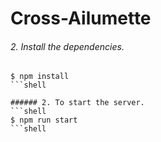 # Cross-Ailumette


###### 2. Install the dependencies.
```shell
$ npm install
```shell

###### 2. To start the server.
```shell
$ npm run start
```shell
